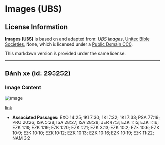 # Images (UBS)

## License Information

**Images (UBS)** is based on and adapted from: _UBS Images_, [United Bible Societies](https://unitedbiblesocieties.org/), None, which is licensed under a [Public Domain CC0](https://creativecommons.org/public-domain/cc0/).

This markdown version is provided under the same license.



--------------------------------

## Bánh xe (id: 293252)

### Image Content

![Image](https://cdn.aquifer.bible/aquifer-content/resources/Media/WEB-0524_wheel_en.jpg)

[link](https://cdn.aquifer.bible/aquifer-content/resources/Media/WEB-0524_wheel_en.jpg)

* **Associated Passages:** EXO 14:25; 1KI 7:30; 1KI 7:32; 1KI 7:33; PSA 77:19; PRO 20:26; ISA 5:28; ISA 28:27; ISA 28:28; JER 47:3; EZK 1:15; EZK 1:16; EZK 1:18; EZK 1:19; EZK 1:20; EZK 1:21; EZK 3:13; EZK 10:2; EZK 10:6; EZK 10:9; EZK 10:10; EZK 10:12; EZK 10:13; EZK 10:16; EZK 10:19; EZK 11:22; NAM 3:2

